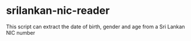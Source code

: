 # srilankan-nic-reader
This script can extract the date of birth, gender and age from a Sri Lankan NIC number
